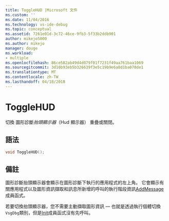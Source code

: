 ```yaml
---
title: ToggleHUD |Microsoft 文件
ms.custom: ''
ms.date: 11/04/2016
ms.technology: vs-ide-debug
ms.topic: conceptual
ms.assetid: 7261e01d-3c72-46ce-9fb3-5f33b2ddb901
author: mikejo5000
ms.author: mikejo
manager: douge
ms.workload:
- multiple
ms.openlocfilehash: 86ce582ab49d4d079f01f7231f49aa761baa1069
ms.sourcegitcommit: 3d10b93eb5b326639f3e5c19b9e6a8d1ba078de1
ms.translationtype: MT
ms.contentlocale: zh-TW
ms.lasthandoff: 04/18/2018
---
```

# <a name="togglehud"></a>ToggleHUD
切換 圖形診斷*抬頭顯示器*（Hud 顯示器） 重疊或關閉。  
  
## <a name="syntax"></a>語法  
  
```C++  
void ToggleHUD();  
```  
  
## <a name="remarks"></a>備註  
 圖形診斷抬頭顯示器會顯示在圖形診斷下執行的應用程式的左上角。 它會顯示有關應用程式以及圖形資訊擷取和訊息所新增的呼叫的執行階段資訊[AddMessage](addmessage.md)成員函式。  
  
 若要切換抬頭顯示器，您不需要主動擷取圖形資訊 — 也就是透過執行個體切換`VsgDbg`類別，但是[Init](init.md)成員函式沒有先呼叫。